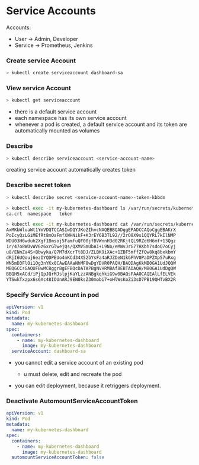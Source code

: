 

# Service Accounts

Accounts:
- User -> Admin, Developer
- Service  -> Prometheus, Jenkins



### Create service Account
```bash
> kubectl create serviceaccount dashboard-sa
```


### View service Account
```bash
> kubectl get serviceaccount
```
- there is a default service account
- each namespace has its own service account
- whenever a pod is created, a default service account and its token are automatically mounted as volumes

### Describe
```bash
> kubectl describe serviceaccount <service-account-name>
```

creating service account automatically creates token

### Describe secret token
```bash
> kubectl describe secret <service-account-name>-token-kbbdm
```


```bash
> kubectl exec -it my-kubernetes-dashboard ls /var/run/secrets/kubernetes.io/serviceaccount
ca.crt  namespace   token
```

```bash
> kubectl exec -it my-kubernetes-dashboard cat /var/run/secrets/kubernetes.io/serviceaccount/token
AxMKbWluaWt1YmVDQTCCASIwDQYJKoZIhvcNAQEBBQADggEPADCCAQoCggEBAKrX
PoIcyQzLGiMEfRt8mOaFmfXWHNikF+K3rEY6B3TL92//2rO8X9s1QQYRL7kIlNMP
WDU03H6wduh2Xgf1Bmsoj5FamfuQF00jfBVWnnH3d02RKjtQL9RZd6H6mf+13Qgz
1r/47o8WDvWV6z6xrGlwejQs/QXMVSmUbA1+L9No/eMWvJrG77HXbh7sdoQ7oCyj
u8/ENnZa4S+Bbwyka/Q7M7dXcrTt8DJ/ZLBK9iXAc+1ZBF5mffZfQw8kq8bxkbmY
dRjI6UQouj6ezIYQDPEUo4nKCd34X52bYsFa4aRJZDeN1kGPhV0PaDPZXp57uRxg
WN5mD3FlOi1Og3nYKx0CAwEAAaNhMF8wDgYDVR0PAQH/BAQDAgKkMB0GA1UdJQQW
MBQGCCsGAQUFBwMCBggrBgEFBQcDATAPBgNVHRMBAf8EBTADAQH/MB0GA1UdDgQW
BBQH5xACd/iPjQpJQrMJslpjKaYLzzANBgkqhkiG9w0BAQsFAAOCAQEAlLfELVEk
YTSwkTxzpx6s6Xc48IOUnARJ9EN0ksZ30mobi7+oHlWsKoZi3sD7PB19QHTvBX2R
```



### Specify Service Account in pod

```yaml
apiVersion: v1
kind: Pod
metadata:
  name: my-kubernetes-dashboard
spec:
  containers:
    - name: my-kubernetes-dashboard
      image: my-kubernetes-dashboard
  serviceAccount: dashboard-sa
```

- you cannot edit a service account of an existing pod
  - u must delete, edit and recreate the pod

- you can edit deployment, because it retriggers deployment.


### Deactivate AutomountServiceAccountToken

```yaml
apiVersion: v1
kind: Pod
metadata:
  name: my-kubernetes-dashboard
spec:
  containers:
    - name: my-kubernetes-dashboard
      image: my-kubernetes-dashboard
  automountServiceAccountToken: false
```